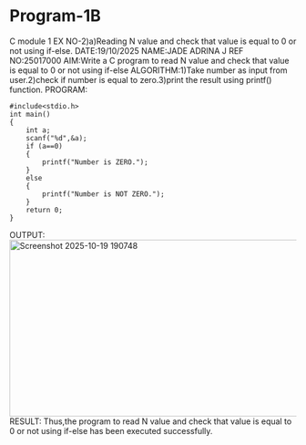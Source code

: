 # Program-1B
C module 1
EX NO-2)a)Reading N value and check that value is equal to 0 or not using if-else.
DATE:19/10/2025
NAME:JADE ADRINA J
REF NO:25017000
AIM:Write a C program to read  N value and check that value is equal to 0 or not using if-else
ALGORITHM:1)Take number as input from user.2)check if number is equal to zero.3)print the result using printf() function.
PROGRAM:
```
#include<stdio.h>
int main()
{
    int a;
    scanf("%d",&a);
    if (a==0)
    {
        printf("Number is ZERO.");
    }
    else
    {
        printf("Number is NOT ZERO.");
    }
    return 0;
}
```
OUTPUT:
<img width="1180" height="310" alt="Screenshot 2025-10-19 190748" src="https://github.com/user-attachments/assets/64f6a0c9-fe6e-4ad3-aa28-211137518348" />
RESULT:
Thus,the program to read  N value and check that value is equal to 0 or not using if-else has been executed successfully.
